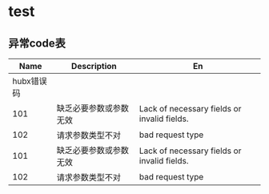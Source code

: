 # test

## 异常code表
Name | Description | En
--- | --- | --- |
hubx错误码 |
101 | 缺乏必要参数或参数无效 | Lack of necessary fields or invalid fields.
102 | 请求参数类型不对 | bad request type
101 | 缺乏必要参数或参数无效 | Lack of necessary fields or invalid fields.
102 | 请求参数类型不对 | bad request type
